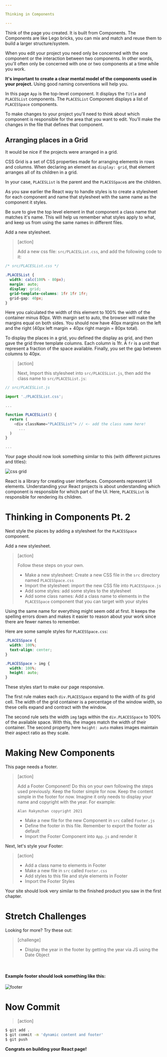 ```yaml
---

Thinking in Components

---
```


Think of the page you created. It is built from Components. The Components are like Lego bricks, you can mix and match and reuse them to build a larger structure/system.

When you edit your project you need only be concerned with the one component or the interaction between two components. In other words, you'll often only be concerned with one or two components at a time while you work.

**It's important to create a clear mental model of the components used in your project.** Using good naming conventions will help you.

In this page `App` is the top-level component. It displays the `Title` and `PLACESList` components. The `PLACESList` Component displays a list of `PLACESSpace` components.

To make changes to your project you'll need to think about which component is responsible for the area that you want to edit. You'll make the changes in the file that defines that component.

## Arranging places in a Grid

It would be nice if the projects were arranged in a grid.

CSS Grid is a set of CSS properties made for arranging elements in rows and columns. When declaring an element as `display: grid`, that element arranges all of its children in a grid.

In your case, `PLACESList` is the parent and the `PLACESSpace`s are the children.

As you saw earlier the React way to handle styles is to create a stylesheet for each component and name that stylesheet with the same name as the component it styles.

Be sure to give the top level element in that component a class name that matches it's name. This will help us remember what styles apply to what, and keep us from using the same names in different files.

Add a new stylesheet.

> [action]
>
> Add a new css file: `src/PLACESList.css`, and add the following code to it:
>
```css
/* src/PLACESList.css */

.PLACESList {
  width: calc(100% - 80px);
  margin: auto;
  display: grid;
  grid-template-columns: 1fr 1fr 1fr;
  grid-gap: 40px;
}
```

Here you calculated the width of this element to 100% the width of the container minus 80px. With margin set to auto, the browser will make the margins equal on both sides. You should now have 40px margins on the left and the right (40px left margin + 40px right margin = 80px total).

To display the places in a grid, you defined the display as grid, and then gave the grid three template columns. Each column is 1fr. A `fr` is a unit that represent a fraction of the space available. Finally, you set the gap between columns to 40px.

> [action]
>
> Next, Import this stylesheet into `src/PLACESList.js`, then add the class name to `src/PLACESList.js`:

```js
// src/PLACESList.js

import './PLACESList.css';

...

function PLACESList() {
  return (
    <div className="PLACESList"> // <- add the class name here!
      ...
  )
}

...
```

Your page should now look something similar to this (with different pictures and titles):

![css grid](./assets/css-grid.png)

React is a library for creating user interfaces. Components represent UI elements. Understanding your React projects is about understanding which component is responsible for which part of the UI. Here, `PLACESList` is responsible for rendering its children.

# Thinking in Components Pt. 2

Next style the places by adding a stylesheet for the `PLACESSpace` component.

Add a new stylesheet.

> [action]
>
> Follow these steps on your own.
>
> - Make a new stylesheet: Create a new CSS file in the `src` directory named `PLACESSpace.css`
> - Import the stylesheet: import the new CSS file into `PLACESSpace.js`
> - Add some styles: add some styles to the stylesheet
> - Add some class names: Add a class name to elements in the `PLACESSpace` component that you can target with your styles

Using the same name for everything might seem odd at first. It keeps the spelling errors down and makes it easier to reason about your work since there are fewer names to remember.

Here are some sample styles for `PLACESSpace.css`:

```CSS
.PLACESSpace {
  width: 100%;
  text-align: center;
}

.PLACESSpace > img {
  width: 100%;
  height: auto;
}
```

These styles start to make our page responsive.

The first rule makes each `div.PLACESSpace` expand to the width of its grid cell. The width of the grid container is a percentage of the window width, so these cells expand and contract with the window.

The second rule sets the width `img` tags within the `div.PLACESSpace` to 100% of the available space. With this, the images match the width of their container. The second property here `height: auto` makes images maintain their aspect ratio as they scale.


# Making New Components

This page needs a footer.

> [action]
>
> Add a Footer Component! Do this on your own following the steps used previously. Keep the footer simple for now. Keep the content simple in the footer for now. Imagine it only needs to display your name and copyright with the year. For example:
>
> `Alan Rakymzhan copyright 2021`
>
> - Make a new file for the new Component in `src` called `Footer.js`
> - Define the footer in this file. Remember to export the footer as default
> - Import the Footer Component into `App.js` and render it

Next, let's style your Footer:

> [action]
>
> - Add a class name to elements in Footer
> - Make a new file in `src` called `Footer.css`
> - Add styles to this file and style elements in Footer
> - Import the Footer Styles

Your site should look very similar to the finished product you saw in the first chapter.

# Stretch Challenges

Looking for more? Try these out:

> [challenge]
>
> - Display the year in the footer by getting the year via JS using the Date Object

<br>

#### Example footer should look something like this:

![footer](assets/footer.png)


# Now Commit

>[action]
>
```bash
$ git add .
$ git commit -m 'dynamic content and footer'
$ git push
```

**Congrats on building your React page!**

